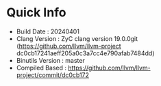 # Quick Info
* Build Date : 20240401
* Clang Version : ZyC clang version 19.0.0git (https://github.com/llvm/llvm-project dc0cb17241aeff205a0c3a7cc4e790afab7484dd)
* Binutils Version : master
* Compiled Based : https://github.com/llvm/llvm-project/commit/dc0cb172

